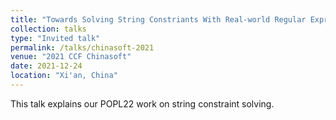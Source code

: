 ```yaml
---
title: "Towards Solving String Constriants With Real-world Regular Expressions"
collection: talks
type: "Invited talk"
permalink: /talks/chinasoft-2021
venue: "2021 CCF Chinasoft"
date: 2021-12-24
location: "Xi'an, China"
---
```


This talk explains our POPL22 work on string constraint solving.
